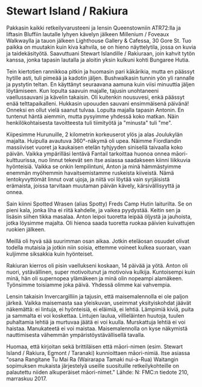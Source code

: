 # Stewart Island / Rakiura

Pakkasin kaikki retkeilyvarusteeni ja lensin Queenstowniin ATR72:lla ja liftasin Bluffiin lautalle lyhyen kävelyn jälkeen Millenium / Foveaux Walkwaylla ja tauon jälkeen Lighthouse Gallery & Cafessa, 30 Gore St. Tuo paikka on muutakin kuin kiva kahvila, se on hieno näyttelytila, jossa on kuvia ja taidekäsityötä. Saavuttuani Stewart Islandille / Rakiuraan, join kahvit tytön kanssa, jonka tapasin lautalla ja aloitin yksin kulkuni kohti Bungaree Hutia.

Tein kiertotien rannikkoa pitkin ja huomasin pari kākārikia, mutta en päässyt hytille asti, tuli pimeää ja kadotin jäljen. Bushwalkasin tunnin yön yli rannalle ja pystytin teltan. En käyttänyt seuraavana aamuna kuin viisi minuuttia jäljen löytämiseen. Kun lopulta saavuin majalle, tajusin unohtaneeni vaellussauvani ja kävelin takaisin. Oli kuitenkin nousuvesi, enkä päässyt enää telttapaikalleni. Hukkasin upouuden sauvani ensimmäisenä päivänä! Onneksi en ollut vielä saanut tulvaa. Lopulta majalla tapasin Antonin. En tuntenut häntä aiemmin, mutta pysyimme yhdessä koko matkan. Näin henkilökohtaisesta tavoitteesta tuli tiimityötä ja "minusta" tuli "me".

Kiipesimme Hurunuille, 2 kilometrin korkeuserot ylös ja alas Joulukylän majalta. Huipulla avautuva 360°-näkymä oli upea. Näimme Fiordlandin massiiviset vuoret ja kaukaisen etelän tyhjyyden sinisellä taivaalla koko päivän. Vaikka ympärilläsi lentävä Fantail tarkoittaa huonoa onnea māori-kulttuurissa, nuo linnut tekevät sen itse asiassa saadakseen kiinni liikkuvia hyönteisiä. Vaikka se onkin lempilintuni, Anton ja minä hämmästyimme enemmän myöhemmin havaitsemistamme ruskeista kiiveistä. Nämä lentokyvyttömät linnut ovat ujoja, ja niitä voi löytää vain syrjäisistä erämaista, joissa tarvitaan muutaman päivän kävely, kärsivällisyyttä ja onnea.

Sain kiinni Spotted Wrasen (alias Spotty) Freds Camp Hutin laiturilta. Se on pieni kala, jonka liha ei riitä kahdelle, ja vaikea pyydystää. Keitin sen ja lisäsin siihen tikka masalaa. Anton leipoi tuoretta leipää öljystä ja jauhoista, jotka löysimme majalta. Oli hienoa saada tuoretta ruokaa päivien kuivattujen ruokien jälkeen.

Meillä oli hyvä sää suurimman osan aikaa. Jotkin eteläosan osuudet olivat todella mutaisia ja jotkin niin soisia, ettemme voineet kulkea suoraan, vaan kuljimme siksakkia kuin hyönteiset.

Rakiuran kierros oli pisin vaellukseni koskaan, 14 päivää ja yötä. Anton oli nuori, ystävällinen, super motivoitunut ja motivoiva kulkija. Kuntoisempi kuin minä, hän oli supernopea ylämäkeen ja minä olin nopeampi alamäkeen. Työnsimme toisiamme joka päivä. Yhdessä olimme kai vahvempia.

Lensin takaisin Invercargilliin ja tajusin, että maisemalennolla ei ole paljon järkeä. Vaikka maisemasta saa yleiskuvan, useimmat yksityiskohdat jäävät näkemättä: ei lintuja, ei hyönteisiä, ei eläimiä, ei lehtiä. Lämpimiä kiviä, puita ja sammalta ei voi koskettaa. Lintujen laulua, villieläinten huutoja, tuulen puhaltamia lehtiä ja murtuvaa jäätä ei voi kuulla. Murskattuja lehtiä ei voi haistaa. Manukateetä ei voi maistaa. Maisemalennolla on kyse näkymistä nauttimisesta vähemmän ympäristöystävällisellä tavalla.

Huomaa, että kirjoitan sekä brittiläisen että māori-nimen (esim. Stewart Island / Rakiura, Egmont / Taranaki) kunnioittaen māori-nimiä. Itse asiassa "osana Rangitane Tu Mai Ra (Wairarapa Tamaki nui-a-Rua) Waitangin sopimuksen mukaista järjestelyä useille suosituille retkeilykohteille on palautettu niiden alkuperäiset māori-nimet." Lähde: N: FMC:n tiedote 210, marraskuu 2017.

